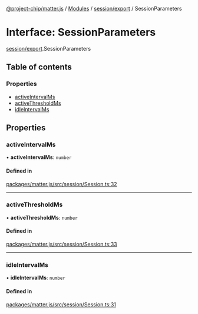 [@project-chip/matter.js](../README.md) / [Modules](../modules.md) / [session/export](../modules/session_export.md) / SessionParameters

# Interface: SessionParameters

[session/export](../modules/session_export.md).SessionParameters

## Table of contents

### Properties

- [activeIntervalMs](session_export.SessionParameters.md#activeintervalms)
- [activeThresholdMs](session_export.SessionParameters.md#activethresholdms)
- [idleIntervalMs](session_export.SessionParameters.md#idleintervalms)

## Properties

### activeIntervalMs

• **activeIntervalMs**: `number`

#### Defined in

[packages/matter.js/src/session/Session.ts:32](https://github.com/project-chip/matter.js/blob/c0d55745d5279e16fdfaa7d2c564daa31e19c627/packages/matter.js/src/session/Session.ts#L32)

___

### activeThresholdMs

• **activeThresholdMs**: `number`

#### Defined in

[packages/matter.js/src/session/Session.ts:33](https://github.com/project-chip/matter.js/blob/c0d55745d5279e16fdfaa7d2c564daa31e19c627/packages/matter.js/src/session/Session.ts#L33)

___

### idleIntervalMs

• **idleIntervalMs**: `number`

#### Defined in

[packages/matter.js/src/session/Session.ts:31](https://github.com/project-chip/matter.js/blob/c0d55745d5279e16fdfaa7d2c564daa31e19c627/packages/matter.js/src/session/Session.ts#L31)
